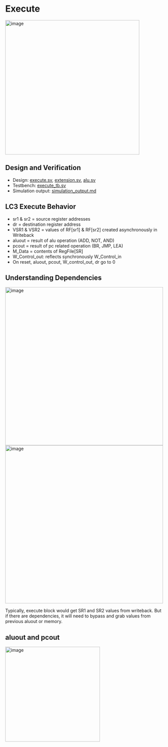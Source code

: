 # Execute
<img src="https://github.com/coolnikitav/coding-lessons/assets/30304422/c8fb7e73-74b7-4dc5-8f65-19579ac40f5b" alt="image" width="425"/>

## Design and Verification
- Design: [execute.sv](execute.sv), [extension.sv](extension.sv), [alu.sv](alu.sv)
- Testbench: [execute_tb.sv](execute_tb.sv)
- Simulation output: [simulation_output.md](simulation_output.md)

## LC3 Execute Behavior
- sr1 & sr2 = source register addresses
- dr = destination register address
- VSR1 & VSR2 = values of RF[sr1] & RF[sr2] created asynchronously in Writeback
- aluout = result of alu operation (ADD, NOT, AND)
- pcout = result of pc related operation (BR, JMP, LEA)
- M_Data = contents of RegFile[SR]
- W_Control_out: reflects synchronously W_Control_in
- On reset, aluout, pcout, W_control_out, dr go to 0

## Understanding Dependencies
<img src="https://github.com/coolnikitav/coding-lessons/assets/30304422/fcbfc29f-33ee-4241-a152-a48ee547d4b2" alt="image" width="500"/>

<img src="https://github.com/coolnikitav/coding-lessons/assets/30304422/2e409569-c86f-4911-8147-80b9e67d2d11" alt="image" width="500"/>

Typically, execute block would get SR1 and SR2 values from writeback. But if there are dependencies, it will need to bypass and grab values from previous aluout or memory.

## aluout and pcout
<img src="https://github.com/coolnikitav/coding-lessons/assets/30304422/2c30ff0a-48fc-43ff-96d4-f132963f9148" alt="image" width="300"/>

